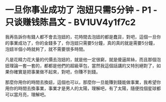 # 一旦你事业成功了 泡妞只需5分钟 - P1 - 只谈赚钱陈昌文 - BV1UV4y1f7c2

我再告訴你有錢人都不會去泡妞的，花時間去泡妞的都是蠢貨，對吧，這個一旦你的事業成功了，你的金錢多了，你泡妞只需要5分鐘，真的真的就是需要5分鐘，泡妞半個小時就夠了，就不需要很多時間。

凡是花精力花大量的代價去泡妞的，就是他一定很窮，就是傻逼屌絲，而且那個泡妞理論一套一套的，都都是他們的超級草包，當然我這個話講的又特別絕對了，如果你確實是把事業做不起來，對吧，你賺不到錢。

那麼你用你的時間去換妞，這個也可以，那麼你一旦能賺到錢能做事業，我希望你用你的時間去換事業，事業才是男人的太陽，理解吧，有了太陽，隨便找個星球都可以當月亮，理解吧。


